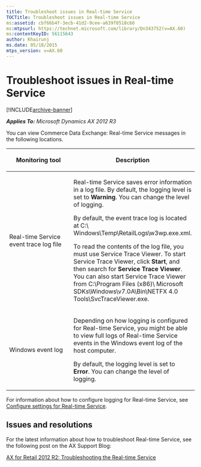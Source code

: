 ```yaml
---
title: Troubleshoot issues in Real-time Service
TOCTitle: Troubleshoot issues in Real-time Service
ms:assetid: cbf66b4f-3ecb-41d2-9cee-a639f8518c66
ms:mtpsurl: https://technet.microsoft.com/library/Dn343752(v=AX.60)
ms:contentKeyID: 56115643
author: Khairunj
ms.date: 05/18/2015
mtps_version: v=AX.60
---
```


# Troubleshoot issues in Real-time Service 


[!INCLUDE[archive-banner](includes/archive-banner.md)]


_**Applies To:** Microsoft Dynamics AX 2012 R3_

You can view Commerce Data Exchange: Real-time Service messages in the following locations.

<table>
<colgroup>
<col style="width: 50%" />
<col style="width: 50%" />
</colgroup>
<thead>
<tr class="header">
<th><p>Monitoring tool</p></th>
<th><p>Description</p></th>
</tr>
</thead>
<tbody>
<tr class="odd">
<td><p>Real-time Service event trace log file</p></td>
<td><p>Real-time Service saves error information in a log file. By default, the logging level is set to <strong>Warning</strong>. You can change the level of logging.</p>
<p>By default, the event trace log is located at C:\ Windows\Temp\RetailLogs\w3wp.exe.xml.</p>
<p>To read the contents of the log file, you must use Service Trace Viewer. To start Service Trace Viewer, click <strong>Start</strong>, and then search for <strong>Service Trace Viewer</strong>. You can also start Service Trace Viewer from C:\Program Files (x86)\ Microsoft SDKs\Windows\v7.0A\Bin\NETFX 4.0 Tools\SvcTraceViewer.exe.</p></td>
</tr>
<tr class="even">
<td><p>Windows event log</p></td>
<td><p>Depending on how logging is configured for Real-time Service, you might be able to view full logs of Real-time Service events in the Windows event log of the host computer.</p>
<p>By default, the logging level is set to <strong>Error</strong>. You can change the level of logging.</p></td>
</tr>
</tbody>
</table>


For information about how to configure logging for Real-time Service, see [Configure settings for Real-time Service](configure-settings-for-real-time-service.md).

## Issues and resolutions

For the latest information about how to troubleshoot Real-time Service, see the following post on the AX Support Blog:

[AX for Retail 2012 R2: Troubleshooting the Real-time Service](https://blogs.msdn.com/b/axsupport/archive/2012/12/31/ax-for-retail-2012-r2-troubleshooting-the-real-time-service.aspx)

  


